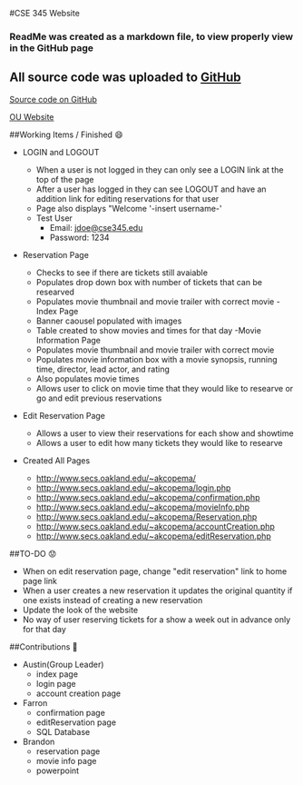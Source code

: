 #CSE 345 Website

### ReadMe was created as a markdown file, to view properly view in the GitHub page
## All source code was uploaded to [GitHub](https://github.com/acope/CSE345_website)
[Source code on GitHub](https://github.com/acope/CSE345_website)

[OU Website](http://www.secs.oakland.edu/~akcopema/)

##Working Items / Finished :smile:
- LOGIN and LOGOUT
  - When a user is not logged in they can only see a LOGIN link at the top of the page
  - After a user has logged in they can see LOGOUT and have an addition link for editing reservations for that user
  - Page also displays "Welcome '-insert username-'
  - Test User
    - Email: jdoe@cse345.edu
    - Password: 1234
- Reservation Page
  - Checks to see if there are tickets still avaiable
  - Populates drop down box with number of tickets that can be researved
  - Populates movie thumbnail and movie trailer with correct movie
-Index Page
  - Banner caousel populated with images
  - Table created to show movies and times for that day
-Movie Information Page
  - Populates movie thumbnail and movie trailer with correct movie
  - Populates movie information box with a movie synopsis, running time, director, lead actor, and rating
  - Also populates movie times
  - Allows user to click on movie time that they would like to researve or go and edit previous reservations
- Edit Reservation Page
  - Allows a user to view their reservations for each show and showtime
  - Allows a user to edit how many tickets they would like to researve

  
  
- Created All Pages
  - http://www.secs.oakland.edu/~akcopema/
  - http://www.secs.oakland.edu/~akcopema/login.php
  - http://www.secs.oakland.edu/~akcopema/confirmation.php
  - http://www.secs.oakland.edu/~akcopema/movieInfo.php
  - http://www.secs.oakland.edu/~akcopema/Reservation.php
  - http://www.secs.oakland.edu/~akcopema/accountCreation.php
  - http://www.secs.oakland.edu/~akcopema/editReservation.php

##TO-DO :worried:
- When on edit reservation page, change "edit reservation" link to home page link
- When a user creates a new reservation it updates the original quantity if one exists instead of creating a new reservation
- Update the look of the website
- No way of user reserving tickets for a show a week out in advance only for that day

##Contributions :clap:
- Austin(Group Leader)
  - index page
  - login page
  - account creation page
- Farron
  - confirmation page
  - editReservation page
  - SQL Database
- Brandon
  - reservation page
  - movie info page
  - powerpoint


